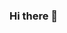### Hi there 👋

<!--
**siddhichavan26/siddhichavan26** is a ✨ _special_ ✨ repository because its `README.md` (this file) appears on your GitHub profile.

Here are some ideas to get you started:

- 🔭 I’m currently working on ...
- 🌱 I’m currently learning Python
- 👯 I’m looking to collaborate on ...
- 🤔 I’m looking for help with ...
- 💬 Ask me about ...
- 📫 How to reach me: 7757818951 , chavansiddhi029@gmail.com
- 😄 Pronouns: ...
- ⚡ Fun fact: ...
-->
